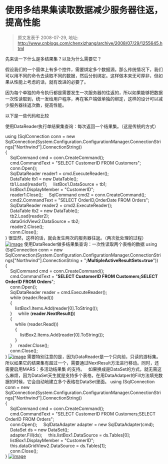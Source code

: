 # 使用多结果集读取数据减少服务器往返，提高性能 
> 原文发表于 2008-07-29, 地址: http://www.cnblogs.com/chenxizhang/archive/2008/07/29/1255645.html 


先来谈一下什么是多结果集？以及为什么需要它？

 假设我们的一个窗体上有多个控件，需要绑定多个数据源。那么传统情况下，我们可以用不同的命令去读取不同的数据，然后分别绑定。这样做本来无可厚非，但如果从性能上考虑的话，就有改进的必要了。

 因为每个单独的命令执行都是需要发生一次服务器的往返的，所以如果能够把数据一次性读取到，统一发给用户程序，再在客户端做单独的绑定，这样的设计可以减少服务器往返次数，提高性能。

 以下是一些代码和比较

 使用DataReader执行单结果集查询：每次返回一个结果集。（这是传统的方式）

 using (SqlConnection conn = new SqlConnection(System.Configuration.ConfigurationManager.ConnectionStrings["Northwind"].ConnectionString))  
{  
    SqlCommand cmd = conn.CreateCommand();  
    cmd.CommandText = "SELECT CustomerID FROM Customers";  
    conn.Open();  
    SqlDataReader reader1 = cmd.ExecuteReader();  
    DataTable tb1 = new DataTable();  
    tb1.Load(reader1);     listBox1.DataSource = tb1;  
    listBox1.DisplayMember = "CustomerID";  
    reader1.Close();     SqlCommand cmd2 = conn.CreateCommand();  
    cmd2.CommandText = "SELECT OrderID,OrderDate FROM Orders";  
    SqlDataReader reader2 = cmd2.ExecuteReader();  
    DataTable tb2 = new DataTable();  
    tb2.Load(reader2);  
    dataGridView2.DataSource = tb2;  
    reader2.Close();  
    conn.Close();  
} 很显然，这样的话，就会发生两次的服务器往返。（两次批处理的过程） [![image](http://www.cnblogs.com/images/cnblogs_com/chenxizhang/WindowsLiveWriter/2ab5fb463324_A72C/image_thumb.png)](http://www.cnblogs.com/images/cnblogs_com/chenxizhang/WindowsLiveWriter/2ab5fb463324_A72C/image_2.png) 使用DataReader做多结果集查询：一次性读取两个表格的数据 using (SqlConnection conn = new SqlConnection(System.Configuration.ConfigurationManager.ConnectionStrings["Northwind"].ConnectionString + ";**MultipleActiveResultSets=true**"))  
{  
    SqlCommand cmd = conn.CreateCommand();  
    cmd.CommandText = "**SELECT CustomerID FROM Customers;SELECT OrderID FROM Orders**";  
    conn.Open();  
    SqlDataReader reader = cmd.ExecuteReader();  
    while (reader.Read())  
    {  
        listBox1.Items.Add(reader[0].ToString());  
    }     while (**reader.NextResult()**)  
    {  
        while (reader.Read())  
        {  
            listBox2.Items.Add(reader[0].ToString());  
        }  
    }     reader.Close();  
    conn.Close();  
} [![image](http://www.cnblogs.com/images/cnblogs_com/chenxizhang/WindowsLiveWriter/2ab5fb463324_A72C/image_thumb_1.png)](http://www.cnblogs.com/images/cnblogs_com/chenxizhang/WindowsLiveWriter/2ab5fb463324_A72C/image_4.png) 需要特别注意的是，因为DataReader是一个只向前，只读的游标集。所以如果它的结果集有超过一个，需要通过NextResult方法进行移动。同时，还需要启用MARS：多活动结果集 的支持。   如果换成是DataSet的方式，就无需这么麻烦，因为DataSet天生就是支持多个表格，在用DataAdatper的Fill方法填充数据的时候，它会自动地建立多个表格在DataSet里面。 using (SqlConnection conn = new SqlConnection(System.Configuration.ConfigurationManager.ConnectionStrings["Northwind"].ConnectionString))  
{  
    SqlCommand cmd = conn.CreateCommand();  
    cmd.CommandText = "SELECT CustomerID FROM Customers;SELECT OrderID FROM Orders";  
    conn.Open();     SqlDataAdapter adapter = new SqlDataAdapter(cmd);  
    DataSet ds = new DataSet();  
    adapter.Fill(ds);     this.listBox1.DataSource = ds.Tables[0];  
    listBox1.DisplayMember = "CustomerID";  
    this.dataGridView2.DataSource = ds.Tables[1];  
    conn.Close();  
} [![image](http://www.cnblogs.com/images/cnblogs_com/chenxizhang/WindowsLiveWriter/2ab5fb463324_A72C/image_thumb_1.png)](http://www.cnblogs.com/images/cnblogs_com/chenxizhang/WindowsLiveWriter/2ab5fb463324_A72C/image_4.png)

































